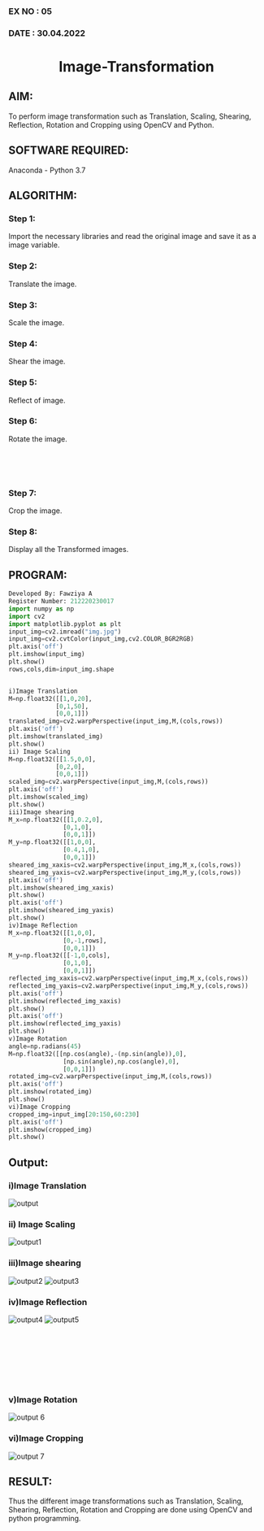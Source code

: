 ### EX NO : 05
### DATE  : 30.04.2022
# <p align="center">Image-Transformation</p>
## AIM:
To perform image transformation such as Translation, Scaling, Shearing, Reflection, Rotation and Cropping using OpenCV and Python.

## SOFTWARE REQUIRED:
Anaconda - Python 3.7

## ALGORITHM:
### Step 1:
Import the necessary libraries and read the original image and save it as a image variable.
### Step 2:
Translate the image.
### Step 3:
Scale the image.
### Step 4:
Shear the image.
### Step 5:
Reflect of image.
### Step 6:
Rotate the image.

<br/>
<br/>
<br/>

### Step 7:
Crop the image.
### Step 8:
Display all the Transformed images.
## PROGRAM:
```python
Developed By: Fawziya A
Register Number: 212220230017
import numpy as np
import cv2
import matplotlib.pyplot as plt
input_img=cv2.imread("img.jpg")
input_img=cv2.cvtColor(input_img,cv2.COLOR_BGR2RGB)
plt.axis('off')
plt.imshow(input_img)
plt.show()
rows,cols,dim=input_img.shape


i)Image Translation
M=np.float32([[1,0,20],
             [0,1,50],
             [0,0,1]])
translated_img=cv2.warpPerspective(input_img,M,(cols,rows))
plt.axis('off')
plt.imshow(translated_img)
plt.show()
ii) Image Scaling
M=np.float32([[1.5,0,0],
             [0,2,0],
             [0,0,1]])
scaled_img=cv2.warpPerspective(input_img,M,(cols,rows))
plt.axis('off')
plt.imshow(scaled_img)
plt.show()
iii)Image shearing
M_x=np.float32([[1,0.2,0],
               [0,1,0],
               [0,0,1]])
M_y=np.float32([[1,0,0],
               [0.4,1,0],
               [0,0,1]])
sheared_img_xaxis=cv2.warpPerspective(input_img,M_x,(cols,rows))
sheared_img_yaxis=cv2.warpPerspective(input_img,M_y,(cols,rows))
plt.axis('off')
plt.imshow(sheared_img_xaxis)
plt.show()
plt.axis('off')
plt.imshow(sheared_img_yaxis)
plt.show()
iv)Image Reflection
M_x=np.float32([[1,0,0],
               [0,-1,rows],
               [0,0,1]])
M_y=np.float32([[-1,0,cols],
               [0,1,0],
               [0,0,1]])
reflected_img_xaxis=cv2.warpPerspective(input_img,M_x,(cols,rows))
reflected_img_yaxis=cv2.warpPerspective(input_img,M_y,(cols,rows))
plt.axis('off')
plt.imshow(reflected_img_xaxis)
plt.show()
plt.axis('off')
plt.imshow(reflected_img_yaxis)
plt.show()
v)Image Rotation
angle=np.radians(45)
M=np.float32([[np.cos(angle),-(np.sin(angle)),0],
               [np.sin(angle),np.cos(angle),0],
               [0,0,1]])
rotated_img=cv2.warpPerspective(input_img,M,(cols,rows))
plt.axis('off')
plt.imshow(rotated_img)
plt.show()
vi)Image Cropping
cropped_img=input_img[20:150,60:230]
plt.axis('off')
plt.imshow(cropped_img)
plt.show()
```
## Output:
### i)Image Translation
![output](https://user-images.githubusercontent.com/75235488/166113460-249d85d2-6b7e-4809-b3f2-2086a8385f9a.png)


### ii) Image Scaling
![output1](https://user-images.githubusercontent.com/75235488/166113483-14829160-35ed-42f1-9c49-81c8015493c7.png)


### iii)Image shearing
![output2](https://user-images.githubusercontent.com/75235488/166113498-0a9c34a6-9710-44ec-b70c-1e0680804023.png)
![output3](https://user-images.githubusercontent.com/75235488/166113504-5c71606e-0f6e-464b-aa62-7e91028ec03e.png)


### iv)Image Reflection
![output4](https://user-images.githubusercontent.com/75235488/166113510-8b7be8f3-d2d4-4285-b536-390372127e6e.png)
![output5](https://user-images.githubusercontent.com/75235488/166113511-7e341173-13bb-4c40-becb-ea0d974f9bbe.png)

<br/>
<br/>
<br/>
<br/>
<br/>
<br/>

### v)Image Rotation
![output 6](https://user-images.githubusercontent.com/75235488/166113519-f5e16e18-b20c-41bd-ade7-b3059636b1a6.png)


### vi)Image Cropping
![output 7](https://user-images.githubusercontent.com/75235488/166113525-c9979664-1ac2-4791-b5d2-2f362f3244d2.png)


## RESULT: 

Thus the different image transformations such as Translation, Scaling, Shearing, Reflection, Rotation and Cropping are done using OpenCV and python programming.
